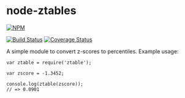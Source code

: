 # node-ztables
[![NPM](https://nodei.co/npm/ztable.png)](https://www.npmjs.com/package/ztable)

[![Build Status](https://travis-ci.org/arjanfrans/node-ztable.svg?branch=master)](https://travis-ci.org/arjanfrans/node-ztable)
[![Coverage Status](https://coveralls.io/repos/arjanfrans/node-ztable/badge.svg)](https://coveralls.io/r/arjanfrans/node-ztable)

A simple module to convert z-scores to percentiles. Example usage:

```Node
var ztable = require('ztable');

var zscore = -1.3452;

console.log(ztable(zscore));
// => 0.0901
```
